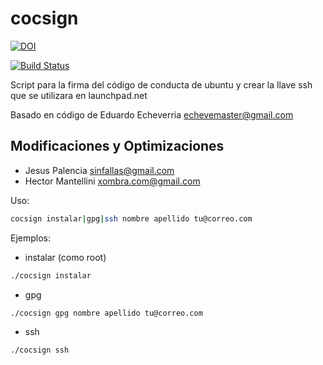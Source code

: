 # cocsign

[![DOI](https://zenodo.org/badge/4102/sinfallas/cocsign.svg)](https://zenodo.org/badge/latestdoi/4102/sinfallas/cocsign)

[![Build Status](https://travis-ci.org/sinfallas/calc-mem.svg?branch=master)](https://travis-ci.org/sinfallas/calc-mem)

Script para la firma del código de conducta de ubuntu y crear la llave ssh que se utilizara en launchpad.net

Basado en código de Eduardo Echeverria <echevemaster@gmail.com>

## Modificaciones y Optimizaciones

* Jesus Palencia <sinfallas@gmail.com>
* Hector Mantellini <xombra.com@gmail.com>

Uso:

```bash
cocsign instalar|gpg|ssh nombre apellido tu@correo.com
```

Ejemplos:

* instalar (como root)
```bash
./cocsign instalar
```

* gpg
```bash
./cocsign gpg nombre apellido tu@correo.com
```

* ssh
```bash
./cocsign ssh
```
